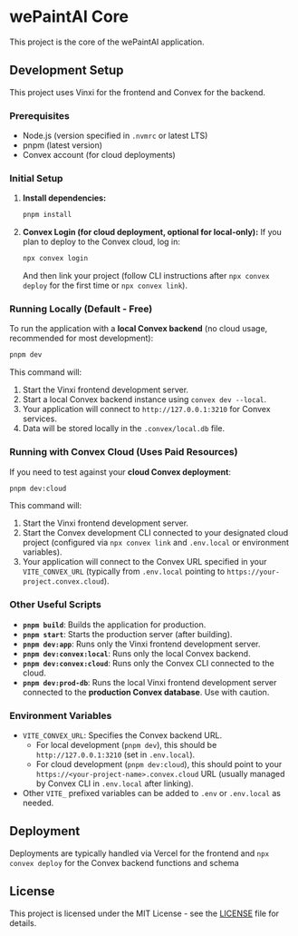 # wePaintAI Core

This project is the core of the wePaintAI application.

## Development Setup

This project uses Vinxi for the frontend and Convex for the backend.

### Prerequisites

- Node.js (version specified in `.nvmrc` or latest LTS)
- pnpm (latest version)
- Convex account (for cloud deployments)

### Initial Setup

1.  **Install dependencies:**
    ```bash
    pnpm install
    ```

2.  **Convex Login (for cloud deployment, optional for local-only):**
    If you plan to deploy to the Convex cloud, log in:
    ```bash
    npx convex login
    ```
    And then link your project (follow CLI instructions after `npx convex deploy` for the first time or `npx convex link`).

### Running Locally (Default - Free)

To run the application with a **local Convex backend** (no cloud usage, recommended for most development):

```bash
pnpm dev
```

This command will:
1.  Start the Vinxi frontend development server.
2.  Start a local Convex backend instance using `convex dev --local`.
3.  Your application will connect to `http://127.0.0.1:3210` for Convex services.
4.  Data will be stored locally in the `.convex/local.db` file.

### Running with Convex Cloud (Uses Paid Resources)

If you need to test against your **cloud Convex deployment**:

```bash
pnpm dev:cloud
```

This command will:
1.  Start the Vinxi frontend development server.
2.  Start the Convex development CLI connected to your designated cloud project (configured via `npx convex link` and `.env.local` or environment variables).
3.  Your application will connect to the Convex URL specified in your `VITE_CONVEX_URL` (typically from `.env.local` pointing to `https://your-project.convex.cloud`).

### Other Useful Scripts

-   **`pnpm build`**: Builds the application for production.
-   **`pnpm start`**: Starts the production server (after building).
-   **`pnpm dev:app`**: Runs only the Vinxi frontend development server.
-   **`pnpm dev:convex:local`**: Runs only the local Convex backend.
-   **`pnpm dev:convex:cloud`**: Runs only the Convex CLI connected to the cloud.
-   **`pnpm dev:prod-db`**: Runs the local Vinxi frontend development server connected to the **production Convex database**. Use with caution.

### Environment Variables

-   `VITE_CONVEX_URL`: Specifies the Convex backend URL.
    -   For local development (`pnpm dev`), this should be `http://127.0.0.1:3210` (set in `.env.local`).
    -   For cloud development (`pnpm dev:cloud`), this should point to your `https://<your-project-name>.convex.cloud` URL (usually managed by Convex CLI in `.env.local` after linking).
-   Other `VITE_` prefixed variables can be added to `.env` or `.env.local` as needed.

## Deployment

Deployments are typically handled via Vercel for the frontend and `npx convex deploy` for the Convex backend functions and schema

## License

This project is licensed under the MIT License - see the [LICENSE](LICENSE) file for details.